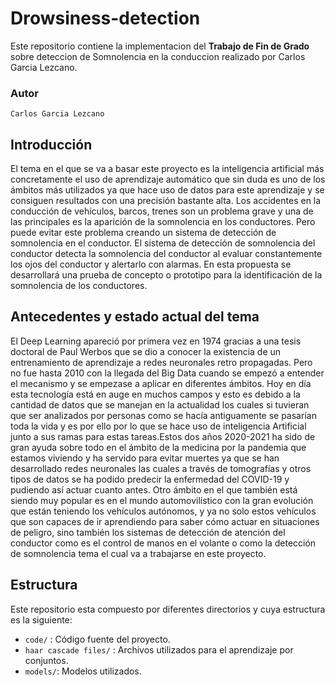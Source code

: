 # Drowsiness-detection
Este repositorio contiene la implementacion del **Trabajo de Fin de Grado** sobre deteccion de Somnolencia en la conduccion realizado por Carlos Garcia Lezcano.

### Autor
```
Carlos Garcia Lezcano
```
## Introducción

El tema en el que se va a basar este proyecto es la inteligencia artificial más concretamente el uso de aprendizaje automático que sin duda es uno de los ámbitos más utilizados ya que hace uso de datos para este aprendizaje y se consiguen resultados con una precisión bastante alta.
Los accidentes en la conducción de vehículos, barcos, trenes son un problema grave y una de las principales es la aparición de la somnolencia en los conductores. Pero puede evitar este problema creando un sistema de detección de somnolencia en el conductor. El sistema de detección de somnolencia del conductor detecta la somnolencia del conductor al evaluar constantemente los ojos del conductor y alertarlo con alarmas. En esta propuesta se desarrollará una prueba de concepto o prototipo para la identificación de la somnolencia de los conductores.
## Antecedentes y estado actual del tema
El Deep Learning apareció por primera vez en 1974 gracias a una tesis doctoral de Paul Werbos que se dio a conocer la existencia de un entrenamiento de aprendizaje a redes neuronales retro propagadas. Pero no fue hasta 2010 con la llegada del Big Data cuando se empezó a entender el mecanismo y se empezase a aplicar en diferentes ámbitos.
Hoy en día esta tecnología está en auge en muchos campos y esto es debido a la cantidad de datos que se manejan en la actualidad los cuales si tuvieran que ser analizados por personas como se hacía antiguamente se pasarían toda la vida y es por ello por lo que se
hace uso de inteligencia Artificial junto a sus ramas para estas tareas.Estos dos años 2020-2021 ha sido de gran ayuda sobre todo en el ámbito de la medicina por la pandemia que estamos viviendo y ha servido para evitar muertes ya que se han desarrollado redes neuronales las cuales a través de tomografías y otros tipos de datos se ha podido predecir la enfermedad del COVID-19 y pudiendo así actuar cuanto antes. Otro ámbito en el que también está siendo muy popular es en el mundo automovilístico con la gran evolución que están teniendo los vehículos autónomos, y ya no solo estos vehículos que son capaces de ir aprendiendo para saber cómo actuar en situaciones de peligro, sino también los sistemas de detección de atención del conductor como es el control de manos en el volante o como la detección de somnolencia tema el cual va a trabajarse en este proyecto.
## Estructura
Este repositorio esta compuesto por diferentes directorios y cuya estructura es la siguiente:
* `code/` : Código fuente del proyecto.
* `haar cascade files/` : Archivos utilizados para el aprendizaje por conjuntos.
* `models/`: Modelos utilizados.